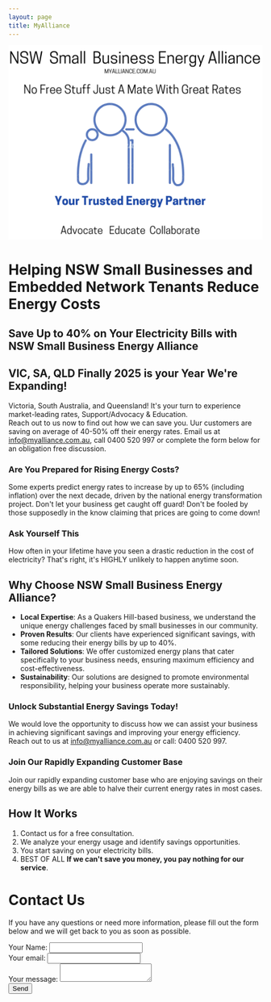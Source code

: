 ```yaml
---
layout: page
title: MyAlliance
---
```



![NSW Small Business Energy Alliance. Uniting for Fair Energy Prices & Success. Advocate Educate Collaborate.](/assets/indexV2.png)
# Helping NSW Small Businesses and Embedded Network Tenants Reduce Energy Costs
## Save Up to 40% on Your Electricity Bills with NSW Small Business Energy Alliance
## VIC, SA, QLD Finally 2025 is your Year We're Expanding!
Victoria, South Australia, and Queensland! It's your turn to experience market-leading rates, Support/Advocacy & Education.  
Reach out to us now to find out how we can save you.
Uur customers are saving on average of 40-50% off their energy rates. Email us at [info@myalliance.com.au](mailto:info@myalliance.com.au), call 0400 520 997 or complete the form below for an obligation free discussion.  

### Are You Prepared for Rising Energy Costs?

Some experts predict energy rates to increase by up to 65% (including inflation) over the next decade, driven by the national energy transformation project. Don't let your business get caught off guard! Don't be fooled by those supposedly in the know claiming that prices are going to come down!

### Ask Yourself This
How often in your lifetime have you seen a drastic reduction in the cost of electricity? That's right, it's HIGHLY unlikely to happen anytime soon.

## Why Choose NSW Small Business Energy Alliance?
- **Local Expertise**: As a Quakers Hill-based business, we understand the unique energy challenges faced by small businesses in our community.
- **Proven Results**: Our clients have experienced significant savings, with some reducing their energy bills by up to 40%.
- **Tailored Solutions**: We offer customized energy plans that cater specifically to your business needs, ensuring maximum efficiency and cost-effectiveness.
- **Sustainability**: Our solutions are designed to promote environmental responsibility, helping your business operate more sustainably.

### Unlock Substantial Energy Savings Today!
We would love the opportunity to discuss how we can assist your business in achieving significant savings and improving your energy efficiency. Reach out to us at [info@myalliance.com.au](mailto:info@myalliance.com.au) or call: 0400 520 997.

### Join Our Rapidly Expanding Customer Base
Join our rapidly expanding customer base who are enjoying savings on their energy bills as we are able to halve their current energy rates in most cases.

## How It Works
1. Contact us for a free consultation.
2. We analyze your energy usage and identify savings opportunities.
3. You start saving on your electricity bills.
4. BEST OF ALL **If we can't save you money, you pay nothing for our service**.


# Contact Us

If you have any questions or need more information, please fill out the form below and we will get back to you as soon as possible.

<form
  action="https://formspree.io/f/manqzvwz"
  method="POST"
>
   <label>
    Your Name:
    <input type="text" name="Name">
  </label>
  <br>
  <label>
    Your email:
    <input type="email" name="email">
  </label>
  <br>
  <label>
    Your message:
    <textarea name="message"></textarea>
  </label>
  <br>
  <button type="submit">Send</button>
</form>

